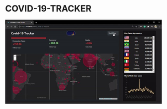 # COVID-19-TRACKER
![Alt text](https://github.com/Sourabhshrma/COVID-19-TRACKER/blob/master/ezgif.com-gif-maker.jpg)
